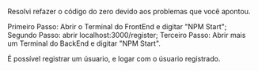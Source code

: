 Resolvi refazer o código do zero devido aos problemas que você apontou.

Primeiro Passo: Abrir o Terminal do FrontEnd e digitar "NPM Start";
Segundo Passo: abrir localhost:3000/register;
Terceiro Passo: Abrir mais um Terminal do BackEnd e digitar "NPM Start".

É possível registrar um úsuario, e logar com o úsuario registrado.

